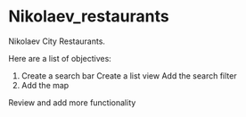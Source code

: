 # Nikolaev_restaurants
 Nikolaev City Restaurants.

 Here are a list of objectives:

 1. Create a search bar
 		Create a list view
 		Add the search filter
 2. Add the map

 Review and add more functionality
